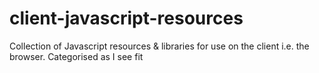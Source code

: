client-javascript-resources
===========================

Collection of Javascript resources &amp; libraries for use on the client i.e. the browser. Categorised as I see fit
